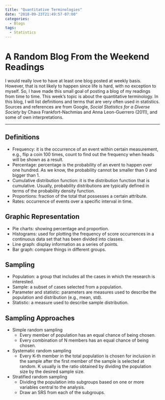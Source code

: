 ```yaml
---
title: "Quantitative Terminologies"
date: "2018-09-23T21:49:57-07:00"
categories:
  - Blogs
tags:
  - Statistics
---
```


# A Random Blog From the Weekend Readings

I would really love to have at least one blog posted at weekly basis. However, that is not likely to happen since life is hard, with no exception to myself. So, I have made this small goal of posting a blog of my readings from time to time. This week’s topic is about the quantitative terminology. In this blog, I will list definitions and terms that are very often used in statistics. Sources and references are from Google, *Social Statistics for a Diverse Society* by Chava Frankfort-Nachmias and Anna Leon-Guerrero (2011), and some of own interpretations.

***

## Definitions

* Frequency: it is the occurrence of an event within certain measurement, e.g., flip a coin 100 times, count to find out the frequency when heads will be shown as a result.
* Percentage: percentage is the probability of an event to happen over one hundred. As we know, the probability cannot be smaller than 0 and bigger than 1.
* Cumulative distribution function: it is the distribution function that is cumulative. Usually, probability distributions are typically defined in terms of the probability density function.
* Proportions: fraction of the total that possesses a certain attribute.
* Rates: occurrence of events over a specific interval in time.

## Graphic Representation

* Pie charts: showing percentage and proportion.
* Histograms: used for plotting the frequency of score occurrences in a continuous data set that has been divided into classes.
* Line graph: display information as a series of points.
* Bar graph: compare things in different groups.

## Sampling

* 	Population: a group that includes all the cases in which the research is interested.
* 	Sample: a subset of cases selected from a population.
*   Parameter and statistic: parameters are measures used to describe the population and distribution (e.g., mean, std).
* 	Statistic: a measure used to describe sample distribution.

## Sampling Approaches

* Simple random sampling
  * Every member of population has an equal chance of being chosen.
  * Every combination of N members has an equal chance of being chosen.
* Systematic random sampling
  * Every K-th member in the total population is chosen for inclusion in the sample after the first member of the sample is selected at random. K usually is the ratio obtained by dividing the population size by the desired sample size.
* Stratified random sampling
  * Dividing the population into subgroups based on one or more variables central to the analysis.
  * Draw an SRS from each of the subgroups. 




